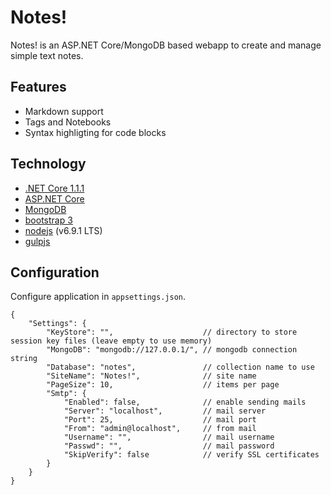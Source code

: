 # Notes!

Notes! is an ASP.NET Core/MongoDB based webapp to create and manage simple text notes.

## Features

* Markdown support
* Tags and Notebooks
* Syntax highligting for code blocks

## Technology

* [.NET Core 1.1.1](https://www.microsoft.com/net/core)
* [ASP.NET Core](https://docs.microsoft.com/en-us/aspnet/core/)
* [MongoDB](https://www.mongodb.com/)
* [bootstrap 3](http://getbootstrap.com/)
* [nodejs](https://nodejs.org/) (v6.9.1 LTS)
* [gulpjs](http://gulpjs.com/)

## Configuration

Configure application in `appsettings.json`.

```
{
	"Settings": {
		"KeyStore": "",                    // directory to store session key files (leave empty to use memory)					
		"MongoDB": "mongodb://127.0.0.1/", // mongodb connection string
		"Database": "notes",               // collection name to use
		"SiteName": "Notes!",              // site name
		"PageSize": 10,                    // items per page
		"Smtp": {
			"Enabled": false,              // enable sending mails
			"Server": "localhost",         // mail server
			"Port": 25,                    // mail port
			"From": "admin@localhost",     // from mail
			"Username": "",                // mail username
			"Passwd": "",                  // mail password
			"SkipVerify": false            // verify SSL certificates
		}
	}
}
```